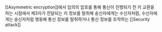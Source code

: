 [[Asymmetric encryption]]에서 임의의 암호를 통해 통신이 진행되기 전 키 교환을 하는 시점에서 제3자가 전달되는 키 정보를 탈취해 송신자에게는 수신자처럼, 수신자에게는 송신자처럼 행동해 통신 정보를 탈취하거나 통신 정보를 조작하는 [[Security attack]]
